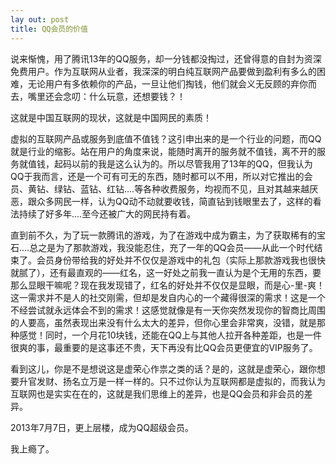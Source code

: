 ```yaml
---
lay out: post
title: QQ会员的价值
---
```


说来惭愧，用了腾讯13年的QQ服务，却一分钱都没掏过，还曾得意的自封为资深免费用户。作为互联网从业者，我深深的明白纯互联网产品要做到盈利有多么的困难，无论用户有多依赖你的产品，一旦让他们掏钱，他们就会义无反顾的弃你而去，嘴里还会念叨：什么玩意，还想要钱？！

这就是中国互联网的现状，这就是中国网民的素质！

虚拟的互联网产品或服务到底值不值钱？这引申出来的是一个行业的问题，而QQ就是行业的缩影。站在用户的角度来说，能随时离开的服务就不值钱，离不开的服务就值钱，起码以前的我是这么认为的。所以尽管我用了13年的QQ，但我认为QQ于我而言，还是一个可有可无的东西，随时都可以不用，所以对它推出的会员、黄钻、绿钻、蓝钻、红钻....等各种收费服务，均视而不见，且对其越来越厌恶，跟众多网民一样，认为QQ动不动就要收钱，简直钻到钱眼里去了，这样的看法持续了好多年....至今还被广大的网民持有着。

直到前不久，为了玩一款腾讯的游戏，为了在游戏中成为霸主，为了获取稀有的宝石....总之是为了那款游戏，我没能忍住，充了一年的QQ会员——从此一个时代结束了。会员身份带给我的好处并不仅仅是游戏中的礼包（实际上那款游戏我也很快就腻了），还有最直观的——红名，这一好处之前我一直认为是个无用的东西，要那么显眼干嘛呢？现在我发现错了，红名的好处并不仅仅是显眼，而是心-里-爽！这一需求并不是人的社交刚需，但却是发自内心的一个藏得很深的需求！这是一个不经尝试就永远体会不到的需求！这感觉就像是有一天你突然发现你的智商比周围的人要高，虽然表现出来没有什么太大的差异，但你心里会非常爽，没错，就是那种感觉！同时，一个月花10块钱，还能在QQ上与其他人拉开各种差距，也是一件很爽的事，最重要的是这事还不贵，天下再没有比QQ会员更便宜的VIP服务了。

看到这儿，你是不是想说这是虚荣心作祟之类的话？是的，这就是虚荣心，跟你想要升官发财、扬名立万是一样一样的。只不过你认为互联网都是虚拟的，而我认为互联网也是实实在在的，这就是我们思维上的差异，也是QQ会员和非会员的差异。

2013年7月7日，更上层楼，成为QQ超级会员。

我上瘾了。
